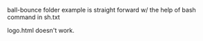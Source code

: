 ball-bounce folder example is straight forward w/ the help of bash command in sh.txt

logo.html doesn't work.
